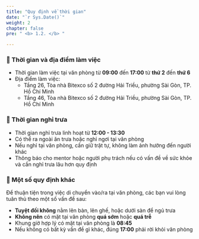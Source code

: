 ```yaml
---
title: "Quy định về thời gian"
date: "`r Sys.Date()`"
weight: 2
chapter: false
pre: " <b> 1.2. </b> "

---
```


### 📌 Thời gian và địa điểm làm việc

- Thời gian làm việc tại văn phòng từ **09:00** đến **17:00** từ **thứ 2** đến **thứ 6**
- Địa điểm làm việc: 
  - Tầng 26, Tòa nhà Bitexco số 2 đường Hải Triều, phường Sài Gòn, TP. Hồ Chí Minh
  - Tầng 46, Tòa nhà Bitexco số 2 đường Hải Triều, phường Sài Gòn, TP. Hồ Chí Minh

### 📌 Thời gian nghỉ trưa
- Thời gian nghỉ trưa linh hoạt từ **12:00 - 13:30**
- Có thể ra ngoài ăn trưa hoặc nghỉ ngơi tại văn phòng
- Nếu nghỉ tại văn phòng, cần giữ trật tự, không làm ảnh hưởng đến người khác
- Thông báo cho mentor hoặc người phụ trách nếu có vấn đề về sức khỏe và cần nghỉ trưa lâu hơn quy định

### 📌 Một số quy định khác

Để thuận tiện trong việc di chuyển vào/ra tại văn phòng, các bạn vui lòng tuân thủ theo một số vấn đề sau:
- **Tuyệt đối không** nằm lên bàn, lên ghế, hoặc dưới sàn để ngủ trưa
- **Không nên** có mặt tại văn phòng **quá sớm** hoặc **quá trễ**
- Khung giờ hợp lý có mặt tại văn phòng là **08:45**
- Nếu không có bất kỳ vấn đề gì khác, đúng **17:00** phải rời khỏi văn phòng
